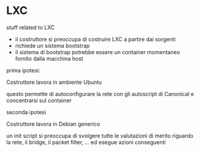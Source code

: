 # LXC
stuff related to LXC

* il costruttore si preoccupa di costruire LXC a partire dai sorgenti
* richiede un sistema bootstrap
* il sistema di bootstrap potrebbe essere un container momentaneo fornito dalla macchina host

prima ipotesi:

Costruttore lavora in ambiente Ubuntu

questo permette di autoconfigurare la rete con gli autoscript di Canonical e concentrarsi sul container

seconda ipotesi

Costruttore lavora in Debian generico

un init script si preoccupa di svolgere tutte le valutazioni di merito riguardo la rete, il bridge, il packet filter, ... ed esegue azioni conseguenti


